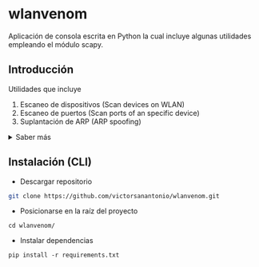 # wlanvenom
Aplicación de consola escrita en Python la cual incluye algunas utilidades empleando el módulo scapy.
## Introducción

Utilidades que incluye
1. Escaneo de dispositivos (Scan devices on WLAN)
2. Escaneo de puertos (Scan ports of an specific device)
3. Suplantación de ARP (ARP spoofing)
<details>
  <summary>Saber más</summary>
## Aclaraciones
- Desde que me empecé a interesar por la _ciberseguridad_ mientras me formaba en _Python_, siempre había deseado crear mi propia aplicación con utilidades para este campo.
- He decidido recopilar _tres sencillas utilidades_ en una única _aplicación_ de consola para así poder afianzar mi _proceso de aprendizaje_.
- La aplicación consume, principalmente, métodos del módulo _scapy_. Muy útil y comúnmente empleado para la _manipulación de paquetes en red_.
</details>

## Instalación (CLI)
- Descargar repositorio
```sh
git clone https://github.com/victorsanantonio/wlanvenom.git
```
- Posicionarse en la raíz del proyecto
```
cd wlanvenom/
```
- Instalar dependencias
```
pip install -r requirements.txt
```
